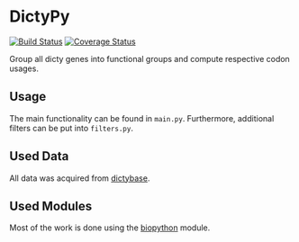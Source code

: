 # DictyPy

[![Build Status](https://travis-ci.org/kpj/DictyPy.svg?branch=master)](https://travis-ci.org/kpj/DictyPy)
[![Coverage Status](https://coveralls.io/repos/kpj/DictyPy/badge.svg?branch=master)](https://coveralls.io/r/kpj/DictyPy?branch=master)

Group all dicty genes into functional groups and compute respective codon usages.


## Usage

The main functionality can be found in `main.py`.
Furthermore, additional filters can be put into `filters.py`.


## Used Data

All data was acquired from [dictybase](http://dictybase.org/).


## Used Modules

Most of the work is done using the [biopython](http://biopython.org/) module.
